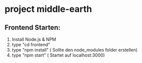 # project middle-earth

## Frontend Starten:
1. Install Node.js & NPM
2. type "cd frontend"
3. type "npm install" ( Sollte den node_modules folder erstellen)
4. type "npm start" ( Startet auf localhost:3000)
